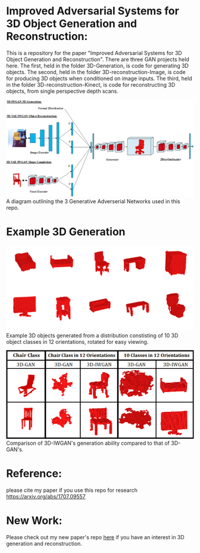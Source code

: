 # Improved Adversarial Systems for 3D Object Generation and Reconstruction:
This is a repository for the paper "Improved Adversarial Systems for 3D Object Generation and Reconstruction". 
There are three GAN projects held here. The first, held in the folder 3D-Generation, is code for generating 
3D objects. The second, held in the folder 3D-reconstruction-Image, is code for producing 3D objects when 
conditioned on image inputs. The third, held in the folder 3D-reconstruction-Kinect, is code for reconstructing 
3D objects, from single perspective depth scans. 



![Diagram](imgs/Diagram4.png?raw=true "Title")
A diagram outlining the 3 Generative Adverserial Networks used in this repo. 

# Example 3D Generation 


![AllClasses](imgs/IWGAN_all_classes2.png?raw=true "Title")
Example 3D objects generated from a distribution constisting of 10 3D object classes in 12 orientations, rotated for easy viewing. 


![Comparison](imgs/Comparison3.png?raw=true "Title") <br />
Comparison of 3D-IWGAN's generation ability compared to that of 3D-GAN's.

# Reference:
please cite my paper if you use this repo for research https://arxiv.org/abs/1707.09557
# New Work: 
Please check out my new paper's repo [here](https://github.com/EdwardSmith1884/Multi-View-Silhouette-and-Depth-Decomposition-for-High-Resolution-3D-Object-Representation) if you have an interest in 3D generation and reconstruction. 
